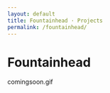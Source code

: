 ```yaml
---
layout: default
title: Fountainhead · Projects
permalink: /fountainhead/
---
```


<h1 class="page-title">Fountainhead</h1>

comingsoon.gif
